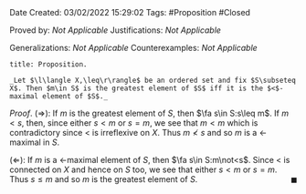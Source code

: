 <br />
<br />

Date Created: 03/02/2022 15:29:02
Tags: #Proposition #Closed 

Proved by: _Not Applicable_
Justifications: _Not Applicable_

Generalizations: _Not Applicable_
Counterexamples: _Not Applicable_

``` ad-Proposition
title: Proposition.

_Let $\l\langle X,\leq\r\rangle$ be an ordered set and fix $S\subseteq X$. Then $m\in S$ is the greatest element of $S$ iff it is the $<$-maximal element of $S$._

```

_Proof_. ($\Rightarrow$): If $m$ is the greatest element of $S$, then $\fa s\in S:s\leq m$. If $m<s$, then, since either $s<m$ or $s=m$, we see that $m<m$ which is contradictory since $<$ is irreflexive on $X$. Thus $m\not<s$ and so $m$ is a $<$-maximal in $S$.

($\Leftarrow$): If $m$ is a $<$-maximal element of $S$, then $\fa s\in S:m\not<s$. Since $<$ is connected on $X$ and hence on $S$ too, we see that either $s<m$ or $s=m$. Thus $s\leq m$ and so $m$ is the greatest element of $S$.<span style="float:right;">$\blacksquare$</span>
